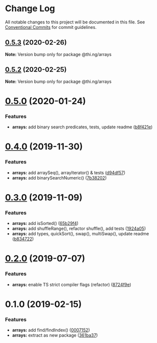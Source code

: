 # Change Log

All notable changes to this project will be documented in this file.
See [Conventional Commits](https://conventionalcommits.org) for commit guidelines.

## [0.5.3](https://github.com/thi-ng/umbrella/compare/@thi.ng/arrays@0.5.2...@thi.ng/arrays@0.5.3) (2020-02-26)

**Note:** Version bump only for package @thi.ng/arrays





## [0.5.2](https://github.com/thi-ng/umbrella/compare/@thi.ng/arrays@0.5.1...@thi.ng/arrays@0.5.2) (2020-02-25)

**Note:** Version bump only for package @thi.ng/arrays





# [0.5.0](https://github.com/thi-ng/umbrella/compare/@thi.ng/arrays@0.4.0...@thi.ng/arrays@0.5.0) (2020-01-24)

### Features

* **arrays:** add binary search predicates, tests, update readme ([b8f421e](https://github.com/thi-ng/umbrella/commit/b8f421eb8888fa1b57a9287f6841cd29952bf19f))

# [0.4.0](https://github.com/thi-ng/umbrella/compare/@thi.ng/arrays@0.3.0...@thi.ng/arrays@0.4.0) (2019-11-30)

### Features

* **arrays:** add arraySeq(), arrayIterator() & tests ([d94df57](https://github.com/thi-ng/umbrella/commit/d94df5786dddf6ef6915af79c3fbf0331ddfd2bd))
* **arrays:** add binarySearchNumeric() ([7b38202](https://github.com/thi-ng/umbrella/commit/7b38202480db71753d24aa52a9c09d3ac78d36ae))

# [0.3.0](https://github.com/thi-ng/umbrella/compare/@thi.ng/arrays@0.2.5...@thi.ng/arrays@0.3.0) (2019-11-09)

### Features

* **arrays:** add isSorted() ([65b29f4](https://github.com/thi-ng/umbrella/commit/65b29f487459c535acdbed3890c8a4e27d87ae2c))
* **arrays:** add shuffleRange(), refactor shuffle(), add tests ([1924a05](https://github.com/thi-ng/umbrella/commit/1924a05ea093e3d1d0b3f063cb331b330cee0c0a))
* **arrays:** add types, quickSort(), swap(), multiSwap(), update readme ([b834722](https://github.com/thi-ng/umbrella/commit/b83472237b3ba262dcbb644c8ccc516d0021bc84))

# [0.2.0](https://github.com/thi-ng/umbrella/compare/@thi.ng/arrays@0.1.9...@thi.ng/arrays@0.2.0) (2019-07-07)

### Features

* **arrays:** enable TS strict compiler flags (refactor) ([8724f9e](https://github.com/thi-ng/umbrella/commit/8724f9e))

# 0.1.0 (2019-02-15)

### Features

* **arrays:** add find/findIndex() ([0007152](https://github.com/thi-ng/umbrella/commit/0007152))
* **arrays:** extract as new package ([361ba37](https://github.com/thi-ng/umbrella/commit/361ba37))
